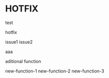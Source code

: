 # HOTFIX

test

hotfix

issue1
issue2

aaa

aditional function

new-function-1
new-function-2
new-function-3